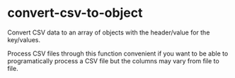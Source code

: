 # convert-csv-to-object
Convert CSV data to an array of objects with the header/value for the key/values. 

Process CSV files through this function convenient if you want to be able to programatically process a CSV file but the columns may vary from file to file.
